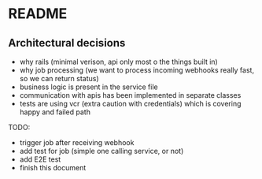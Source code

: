 # README

## Architectural decisions
- why rails (minimal verison, api only most o the things built in)
- why job processing (we want to process incoming webhooks really fast, so we can return status)
- business logic is present in the service file
- communication with apis has been implemented in separate classes
- tests are using vcr (extra caution with credentials) which is covering happy and failed path



TODO:
- trigger job after receiving webhook
- add test for job (simple one calling service, or not)
- add E2E test
- finish this document
